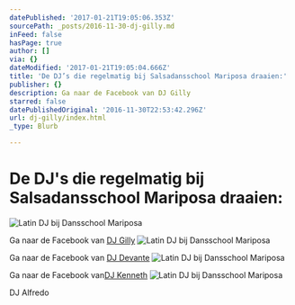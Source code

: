 ```yaml
---
datePublished: '2017-01-21T19:05:06.353Z'
sourcePath: _posts/2016-11-30-dj-gilly.md
inFeed: false
hasPage: true
author: []
via: {}
dateModified: '2017-01-21T19:05:04.666Z'
title: 'De DJ’s die regelmatig bij Salsadansschool Mariposa draaien:'
publisher: {}
description: Ga naar de Facebook van DJ Gilly
starred: false
datePublishedOriginal: '2016-11-30T22:53:42.296Z'
url: dj-gilly/index.html
_type: Blurb

---
```

# De DJ's die regelmatig bij Salsadansschool Mariposa draaien:
![Latin DJ bij Dansschool Mariposa](https://the-grid-user-content.s3-us-west-2.amazonaws.com/06b25131-a216-4b6d-bddc-7a69d2e699d2.jpg)

Ga naar de Facebook van [DJ Gilly][0]
![Latin DJ bij Dansschool Mariposa](https://the-grid-user-content.s3-us-west-2.amazonaws.com/d5ad04bf-47fa-47ed-8016-24c78f53a823.jpg)

Ga naar de Facebook van [DJ Devante][1]
![Latin DJ bij Dansschool Mariposa](https://the-grid-user-content.s3-us-west-2.amazonaws.com/6d2df574-e3f3-4dd9-be96-7ce416bc60ac.jpg)

Ga naar de Facebook van[DJ Kenneth][2]
![Latin DJ bij Dansschool Mariposa](https://the-grid-user-content.s3-us-west-2.amazonaws.com/3b1dfb3c-8005-41e4-94e7-bf6222a3bfbe.jpg)

DJ Alfredo

[0]: https://www.facebook.com/gilbert.vanrussel?fref=ts "DJ Gilly"
[1]: https://www.facebook.com/djdevante.salsa?fref=ts "DJ Devante Salsa"
[2]: https://www.facebook.com/kenneth.terlaan?fref=ts "DJ Kenneth"
